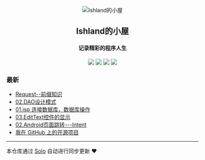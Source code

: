 <p align="center"><img alt="Ishland的小屋" src="https://static.b3log.org/images/brand/solo-32.png"></p><h2 align="center">
Ishland的小屋
</h2>

<h4 align="center">记录精彩的程序人生</h4>
<p align="center"><a title="Ishland的小屋" target="_blank" href="https://github.com/Jeffrey-D/solo-blog"><img src="https://img.shields.io/github/last-commit/Jeffrey-D/solo-blog.svg?style=flat-square&color=FF9900"></a>
<a title="GitHub repo size in bytes" target="_blank" href="https://github.com/Jeffrey-D/solo-blog"><img src="https://img.shields.io/github/repo-size/Jeffrey-D/solo-blog.svg?style=flat-square"></a>
<a title="Solo Version" target="_blank" href="https://github.com/88250/solo/releases"><img src="https://img.shields.io/badge/solo-3.6.5-f1e05a.svg?style=flat-square&color=blueviolet"></a>
<a title="Hits" target="_blank" href="https://github.com/88250/hits"><img src="https://hits.b3log.org/Jeffrey-D/solo-blog.svg"></a></p>

### 最新

* [Request--前缀知识](http://solo.duanzy.xyz/articles/2019/10/27/1572164768872.html)
* [02.DAO设计模式](http://solo.duanzy.xyz/articles/2019/10/27/1572164676063.html)
* [01.jsp 连接数据库，数据库操作](http://solo.duanzy.xyz/articles/2019/10/27/1572164640480.html)
* [03.EditText控件的显示](http://solo.duanzy.xyz/articles/2019/10/27/1572164544159.html)
* [02.Android页面跳转---Intent](http://solo.duanzy.xyz/articles/2019/10/27/1572164438876.html)
* [我在 GitHub 上的开源项目](http://solo.duanzy.xyz/my-github-repos)



---

本仓库通过 [Solo](https://github.com/88250/solo) 自动进行同步更新 ❤️ 